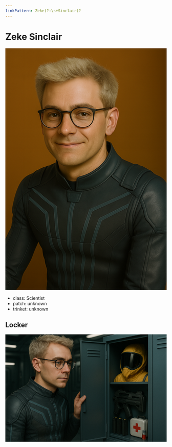 ```yaml
---
linkPattern: Zeke(?:\s+Sinclair)?
---
```

# Zeke Sinclair

<div class="grid" markdown>

![Portrait](./zeke-sinclair.png)

<div markdown>

- class: Scientist
- patch: unknown
- trinket: unknown

</div>
</div>

## Locker

![Locker](./zeke-sinclair-locker.png)
